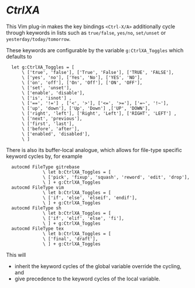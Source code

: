 *CtrlXA*
=========

This Vim plug-in makes the key bindings `<Ctrl-X/A>` additionally cycle through keywords in lists such as `true/false`, `yes/no`, `set/unset` or `yesterday/today/tomorrow`.

These keywords are configurable by the variable `g:CtrlXA_Toggles` which defaults to

```vim
  let g:CtrlXA_Toggles = [
      \ ['true', 'false'], ['True', 'False'], ['TRUE', 'FALSE'],
      \ ['yes', 'no'], ['Yes', 'No'], ['YES', 'NO'],
      \ ['on', 'off'], ['On', 'Off'], ['ON', 'OFF'],
      \ ['set', 'unset'],
      \ ['enable', 'disable'],
      \ ['is', 'isnot'] ,
      \ ['==', '!='] , ['<', '>'], ['<=', '>='], ['=~', '!~'],
      \ ['up', 'down'], ['Up', 'Down'] ,['UP', 'DOWN'],
      \ ['right', 'left'], ['Right', 'Left'], ['RIGHT', 'LEFT'] ,
      \ ['next', 'previous'],
      \ ['first', 'last'],
      \ ['before', 'after'],
      \ ['enabled', 'disabled'],
      \ ]
```

There is also its buffer-local analogue, which allows for file-type specific
keyword cycles by, for example

```vim
  autocmd FileType gitrebase
              \ let b:CtrlXA_Toggles = [
              \ ['pick', 'fixup', 'squash', 'reword', 'edit', 'drop'],
              \ ] + g:CtrlXA_Toggles
  autocmd FileType vim
              \ let b:CtrlXA_Toggles = [
              \ ['if', 'else', 'elseif', 'endif'],
              \ ] + g:CtrlXA_Toggles
  autocmd FileType sh
              \ let b:CtrlXA_Toggles = [
              \ ['if', 'elif', 'else', 'fi'],
              \ ] + g:CtrlXA_Toggles
  autocmd FileType tex
              \ let b:CtrlXA_Toggles = [
              \ ['final', 'draft'],
              \ ] + g:CtrlXA_Toggles
```
This will

- inherit the keyword cycles of the global variable override the cycling, and
- give precedence to the keyword cycles of the local variable.

